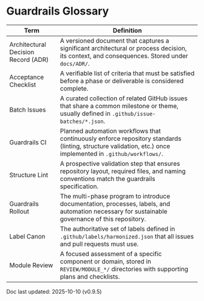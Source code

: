 # Guardrails Glossary

| Term | Definition |
| --- | --- |
| Architectural Decision Record (ADR) | A versioned document that captures a significant architectural or process decision, its context, and consequences. Stored under `docs/ADR/`. |
| Acceptance Checklist | A verifiable list of criteria that must be satisfied before a phase or deliverable is considered complete. |
| Batch Issues | A curated collection of related GitHub issues that share a common milestone or theme, usually defined in `.github/issue-batches/*.json`. |
| Guardrails CI | Planned automation workflows that continuously enforce repository standards (linting, structure validation, etc.) once implemented in `.github/workflows/`. |
| Structure Lint | A prospective validation step that ensures repository layout, required files, and naming conventions match the guardrails specification. |
| Guardrails Rollout | The multi-phase program to introduce documentation, processes, labels, and automation necessary for sustainable governance of this repository. |
| Label Canon | The authoritative set of labels defined in `.github/labels/harmonized.json` that all issues and pull requests must use. |
| Module Review | A focused assessment of a specific component or domain, stored in `REVIEW/MODULE_*/` directories with supporting plans and checklists. |

Doc last updated: 2025-10-10 (v0.9.5)
